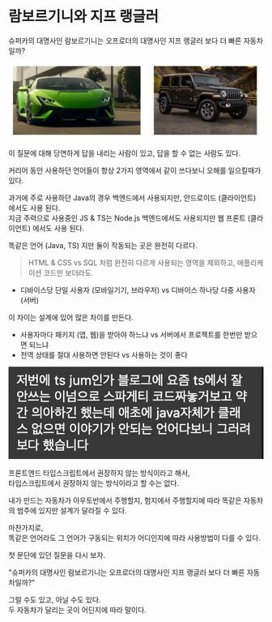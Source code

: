 # 람보르기니와 지프 랭글러

슈퍼카의 대명사인 람보르기니는 오프로더의 대명사인 지프 랭글러 보다 더 빠른 자동차일까?

![1](./images/1.png)

이 질문에 대해 당연하게 답을 내리는 사람이 있고, 답을 할 수 없는 사람도 있다.  


커리어 동안 사용하던 언어들이 항상 2가지 영역에서 같이 쓰다보니 오해를 일으킬때가 있다.  
  
과거에 주로 사용하던 Java의 경우 백엔드에서 사용되지만, 안드로이드 (클라이언트) 에서도 사용 된다.  
지금 주력으로 사용중인 JS & TS는 Node.js 백엔드에서도 사용되지만 웹 프론트 (클라이언트) 에서도 사용 된다.  

똑같은 언어 (Java, TS) 지만 둘이 작동되는 곳은 완전히 다르다.  

> HTML & CSS vs SQL 처럼 완전히 다르게 사용되는 영역을 제외하고, 애플리케이션 코드만 보더라도.

* 디바이스당 단일 사용자 (모바일기기, 브라우저)  vs 디바이스 하나당 다중 사용자 (서버) 

이 차이는 설계에 있어 많은 차이를 만든다.

* 사용자마다 패키지 (앱, 웹)을 받아야 하느냐 vs 서버에서 프로젝트를 한번만 받으면 되느냐
* 전역 상태를 절대 사용하면 안된다 vs 사용하는 것이 좋다


![2](./images/2.png)

프론트엔드 타입스크립트에서 권장하지 않는 방식이라고 해서,  
타입스크립트에서 권장하지 않는 방식이라고 할 수는 없다.  


내가 만드는 자동차가 아우토반에서 주행할지, 험지에서 주행할지에 따라 똑같은 자동차의 범주에 있지만 설계가 달라질 수 있다.

마찬가지로,  
똑같은 언어라도 그 언어가 구동되는 위치가 어디인지에 따라 사용방법이 다를 수 있다.  
  

첫 문단에 있던 질문을 다시 보자.  

"슈퍼카의 대명사인 람보르기니는 오프로더의 대명사인 지프 랭글러 보다 더 빠른 자동차일까?"  
  
그럴 수도 있고, 아닐 수도 있다.  
두 자동차가 달리는 곳이 어딘지에 따라 말이다.